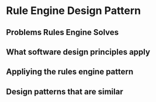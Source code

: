# Rule Engine Design Pattern

## Problems Rules Engine Solves

## What software design principles apply

## Appliying the rules engine pattern

## Design patterns that are similar

